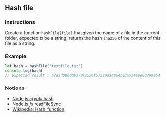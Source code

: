 ## Hash file

### Instructions

Create a function `hashFile(file)` that given the name of a file in the current folder, expected to be a string, returns the hash `sha256` of the content of this file as a string.

### Example

```js
let hash = hashFile('textfile.txt')
console.log(hash)
// expected result : a7a3d006d0b37872526f57529014864b1da514e9e00799eb4f8b71d080c5a9a6
```

### Notions

- [Node.js _crypto_ hash](https://nodejs.org/docs/latest-v14.x/api/crypto.html#crypto_class_hash)
- [Node.js _fs_ readFileSync](https://nodejs.org/docs/latest-v14.x/api/fs.html#fs_fs_readfilesync_path_options)
- [Wikipedia: Hash_function](https://en.wikipedia.org/wiki/Hash_function)
